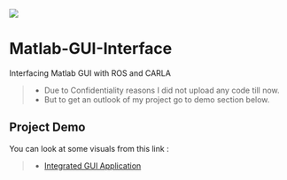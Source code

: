 ![](https://www.pinclipart.com/picdir/big/38-389244_41-28-january-2017-matlab-logo-transparent-clipart.png)

# Matlab-GUI-Interface
Interfacing Matlab GUI with ROS and CARLA

>   * Due to Confidentiality reasons I did not upload any code till now.
>   * But to get an outlook of my project go to demo section below.

## Project Demo
 You can look at some visuals from this link :
 
>   * [Integrated GUI Application](https://drive.google.com/file/d/139vJ0JoQv0nOsuwXV9Fn4ETY1OuQP551/view?usp=sharing)
